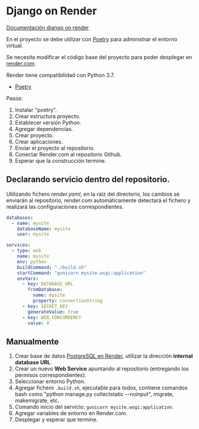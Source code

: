 # Django on Render

[Documentación django on render](https://render.com/docs/deploy-django#create-a-django-project)

En el proyecto se debe utilizar con [Poetry](https://python-poetry.org/) para administrar el entorno virtual.

Se necesita modificar el código base del proyecto para poder desplegar en [render.com](https://render.com).

Render tiene compatibilidad con Python 3.7.


* [Poetry](poetry.md)


Pasos:

1. Instalar "poetry".
2. Crear estructura proyecto.
3. Establecer versión Python.
4. Agregar dependencias.
5. Crear proyecto.
6. Crear aplicaciones.
7. Enviar el proyecto al repositorio.
8. Conectar Render.com al repositorio Github.
9. Esperar que la construcción termine.



## Declarando servicio dentro del repositorio.

Utilizando fichero *render.yaml*, en la raíz del directorio, los cambios se enviarán al repositorio, render.com automáticamente detectará el fichero y realizará las configuraciones correspondientes.

```YAML
databases:
  - name: mysite
    databaseName: mysite
    user: mysite

services:
  - type: web
    name: mysite
    env: python
    buildCommand: "./build.sh"
    startCommand: "gunicorn mysite.wsgi:application"
    envVars:
      - key: DATABASE_URL
        fromDatabase:
          name: mysite
          property: connectionString
      - key: SECRET_KEY
        generateValue: true
      - key: WEB_CONCURRENCY
        value: 4
```


## Manualmente

1. Crear base de datos [PostgreSQL en Render](https://render.com/docs/databases), utilizar la dirección **internal database URL**.
2. Crear un nuevo **Web Service** apuntando al repositorio (entregando los permisos correspondientes).
3. Seleccionar entorno Python.
4. Agregar fichero `.build.sh`, ejecutable para todos, contiene comandos bash como "python manage.py collectstatic --noinput", migrate, makemigrate, etc.
5. Comando inicio del servicio: `gunicorn mysite.wsgi:application`.
6. Agregar variables de entorno en Render.com.
7. Desplegar y esperar que termine.

